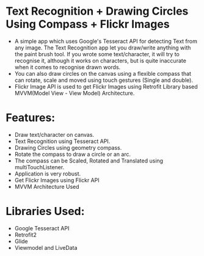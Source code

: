 # Text Recognition + Drawing Circles Using Compass + Flickr Images
* A simple app which uses Google's Tesseract API for detecting Text from any image. The Text Recognition app let you draw/write anything with the paint brush tool.
If you wrote some text/character, it will try to recognise it, although it works on characters, but is quite inaccurate when it comes to recognise drawn words.
* You can also draw circles on the canvas using a flexible compass that can rotate, scale and moved using touch gestures (Single and double).
* Flickr Image API is used to get Flickr Images using Retrofit Library based MVVM(Model View - View Model) Architecture.

# Features: 
 * Draw text/character on canvas.
 * Text Recognition using Tesseract API.
 * Drawing Circles using geometry compass.
 * Rotate the compass to draw a circle or an arc.
 * The compass can be Scaled, Rotated and Translated  using multiTouchListener.
 * Application is  very robust.
 * Get Flickr Images using Flickr API
 * MVVM Architecture Used

# Libraries Used:
 * Google Tesseract API
 * Retrofit2
 * Glide
 * Viewmodel and LiveData



